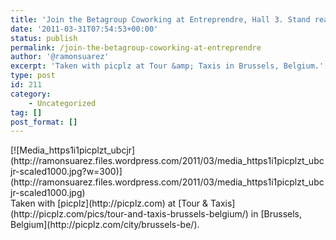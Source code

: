 ```yaml
---
title: 'Join the Betagroup Coworking at Entreprendre, Hall 3. Stand ready :)'
date: '2011-03-31T07:54:53+00:00'
status: publish
permalink: /join-the-betagroup-coworking-at-entreprendre
author: '@ramonsuarez'
excerpt: 'Taken with picplz at Tour &amp; Taxis in Brussels, Belgium.'
type: post
id: 211
category:
    - Uncategorized
tag: []
post_format: []
---
```

<div class="p_embed p_image_embed">[![Media_https1i1picplzt_ubcjr](http://ramonsuarez.files.wordpress.com/2011/03/media_https1i1picplzt_ubcjr-scaled1000.jpg?w=300)](http://ramonsuarez.files.wordpress.com/2011/03/media_https1i1picplzt_ubcjr-scaled1000.jpg)</div>Taken with [picplz](http://picplz.com) at [Tour &amp; Taxis](http://picplz.com/pics/tour-and-taxis-brussels-belgium/) in [Brussels, Belgium](http://picplz.com/city/brussels-be/).
